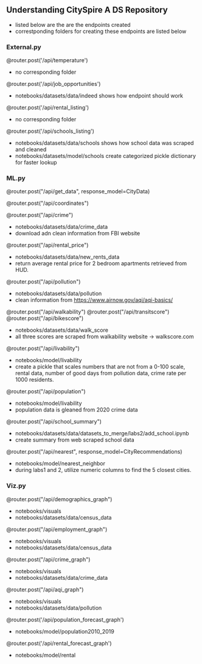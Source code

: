 ## Understanding CitySpire A DS Repository

- listed below are the are the endpoints created
- correstponding folders for creating these endpoints are listed below

### External.py

@router.post('/api/temperature')
- no corresponding folder

@router.post('/api/job_opportunities')
- notebooks/datasets/data/indeed
    shows how endpoint should work

@router.post('/api/rental_listing')
- no corresponding folder

@router.post('/api/schools_listing')
- notebooks/datasets/data/schools
    shows how school data was scraped and cleaned
- notebooks/datasets/model/schools
    create categorized pickle dictionary for faster lookup

### ML.py

@router.post("/api/get_data", response_model=CityData)

@router.post("/api/coordinates")

@router.post("/api/crime")
- notebooks/datasets/data/crime_data
- download adn clean information from FBI website

@router.post("/api/rental_price")
- notebooks/datasets/data/new_rents_data
- return average rental price for 2 bedroom apartments retrieved from HUD.

@router.post("/api/pollution")
- notebooks/datasets/data/pollution
- clean information from https://www.airnow.gov/aqi/aqi-basics/

@router.post("/api/walkability")
@router.post("/api/transitscore")
@router.post("/api/bikescore")
- notebooks/datasets/data/walk_score
- all three scores are scraped from walkability website -> walkscore.com

@router.post("/api/livability")
- notebooks/model/livability
- create a pickle that scales numbers that are not from a 0-100 scale, rental data, number of good days from pollution data, crime rate per 1000 residents.

@router.post("/api/population")
- notebooks/model/livability
- population data is gleaned from 2020 crime data

@router.post("/api/school_summary")
- notebooks/datasets/data/datasets_to_merge/labs2/add_school.ipynb
- create summary from web scraped school data

@router.post("/api/nearest", response_model=CityRecommendations)
- notebooks/model/nearest_neighbor
- during labs1 and 2, utilize numeric columns to find the 5 closest cities.

### Viz.py

@router.post("/api/demographics_graph")
- notebooks/visuals
- notebooks/datasets/data/census_data

@router.post("/api/employment_graph")
- notebooks/visuals
- notebooks/datasets/data/census_data

@router.post("/api/crime_graph")
- notebooks/visuals
- notebooks/datasets/data/crime_data

@router.post("/api/aqi_graph")
- notebooks/visuals
- notebooks/datasets/data/pollution

@router.post('/api/population_forecast_graph')
- notebooks/model/population2010_2019

@router.post('/api/rental_forecast_graph')
- notebooks/model/rental
